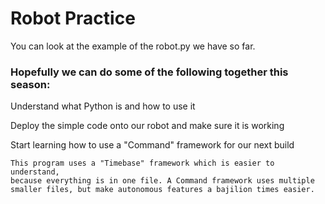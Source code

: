 # Robot Practice

You can look at the example of the robot.py we have so far.

### Hopefully we can do some of the following together this season:
  Understand what Python is and how to use it
  
  Deploy the simple code onto our robot and make sure it is working
  
  Start learning how to use a "Command" framework for our next build
  
    This program uses a "Timebase" framework which is easier to understand, 
    because everything is in one file. A Command framework uses multiple 
    smaller files, but make autonomous features a bajilion times easier.
